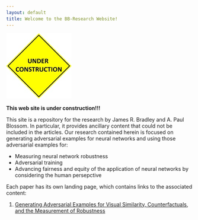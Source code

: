 ```yaml
---
layout: default
title: Welcome to the BB-Research Website!
---
```


![Under construction](under_construction.jpg)

**This web site is under construction!!!**

This site is a repository for the research by James R. Bradley and A. Paul Blossom.  In particular,
it provides ancillary content that could not be included in the articles.  Our research contained
herein is focused on generating adversarial examples for neural networks and using those adversarial 
examples for:

- Measuring neural network robustness
- Adversarial training
- Advancing fairness and equity of the application of neural networks by considering the human persepctive

Each paper has its own landing page, which contains links to the associated content:

1. [Generating Adversarial Examples for Visual Similarity, Counterfactuals, and the Measurement of Robustness](./gae_ga/)


